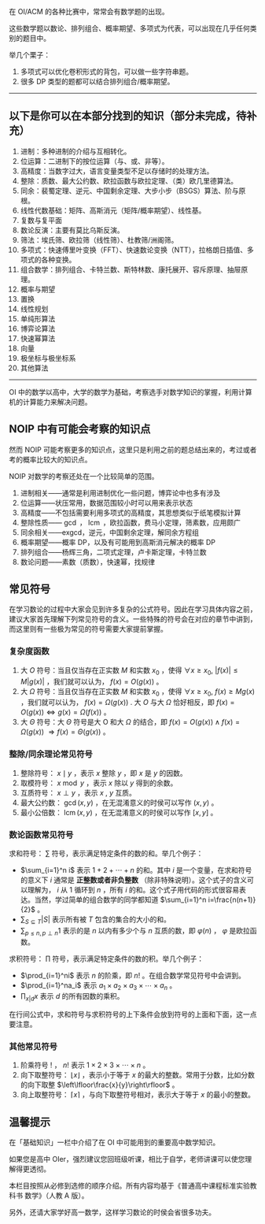 在 OI/ACM 的各种比赛中，常常会有数学题的出现。

这些数学题以数论、排列组合、概率期望、多项式为代表，可以出现在几乎任何类别的题目中。

举几个栗子：

1.  多项式可以优化卷积形式的背包，可以做一些字符串题。
2.  很多 DP 类型的题都可以结合排列组合/概率期望。

* * *

## 以下是你可以在本部分找到的知识（部分未完成，待补充）

1.  进制：多种进制的介绍与互相转化。
2.  位运算：二进制下的按位运算（与、或、非等）。
3.  高精度：当数字过大，语言变量类型不足以存储时的处理方法。
4.  整除：质数、最大公约数、欧拉函数与欧拉定理、（类）欧几里德算法。
5.  同余：裴蜀定理、逆元、中国剩余定理、大步小步（BSGS）算法、阶与原根。
6.  线性代数基础：矩阵、高斯消元（矩阵/概率期望）、线性基。
7.  复数与复平面
8.  数论反演：主要有莫比乌斯反演。
9.  筛法：埃氏筛、欧拉筛（线性筛）、杜教筛/洲阁筛。
10. 多项式：快速傅里叶变换（FFT）、快速数论变换（NTT），拉格朗日插值、多项式的各种变换。
11. 组合数学：排列组合、卡特兰数、斯特林数、康托展开、容斥原理、抽屉原理。
12. 概率与期望
13. 置换
14. 线性规划
15. 单纯形算法
16. 博弈论算法
17. 快速幂算法
18. 向量
19. 极坐标与极坐标系
20. 其他算法

* * *

OI 中的数学以高中，大学的数学为基础，考察选手对数学知识的掌握，利用计算机的计算能力来解决问题。

## NOIP 中有可能会考察的知识点

然而 NOIP 可能考察更多的知识点，这里只是利用之前的题总结出来的，考过或者考的概率比较大的知识点。

NOIP 对数学的考察还处在一个比较简单的范围。

1.  进制相关——通常是利用进制优化一些问题，博弈论中也多有涉及
2.  位运算——状压常用，数据范围较小时可以用来表示状态
3.  高精度——不包括需要利用多项式的高精度，其思想类似于纸笔模拟计算
4.  整除性质—— $\gcd$ ， $\operatorname{lcm}$ ，欧拉函数，费马小定理，筛素数，应用颇广
5.  同余相关——exgcd，逆元，中国剩余定理，解同余方程组
6.  概率期望——概率 DP，以及有可能用到高斯消元解决的概率 DP
7.  排列组合——杨辉三角，二项式定理，卢卡斯定理，卡特兰数
8.  数论问题——素数（质数），快速幂，找规律

## 常见符号

在学习数论的过程中大家会见到许多复杂的公式符号。因此在学习具体内容之前，建议大家首先理解下列常见符号的含义。一些特殊的符号会在对应的章节中讲到，而这里则有一些极为常见的符号需要大家提前掌握。

### 复杂度函数

1.  大 $O$ 符号：当且仅当存在正实数 $M$ 和实数 $x_0$ ，使得 $\forall x\geq x_0,\ |f(x)|\leq M|g(x)|$ ，我们就可以认为， $f(x)=O(g(x))$ 。
2.  大 $\Omega$ 符号：当且仅当存在正实数 $M$ 和实数 $x_0$ ，使得 $\forall x\geq  x_0,\ f(x)\geq Mg(x)$ ，我们就可以认为， $f(x)=\Omega (g(x))$ . 大 $O$ 与大 $\Omega$ 恰好相反，即 $f(x)=O(g(x))\Leftrightarrow g(x)=\Omega(f(x))$ 。
3.  大 $\Theta$ 符号：大 $\Theta$ 符号是大 $\text{O}$ 和大 $\Omega$ 的结合，即 $f(x)=O(g(x))\wedge f(x)=\Omega(g(x))\ \Rightarrow f(x)=\Theta(g(x))$ 。

### 整除/同余理论常见符号

1.  整除符号： $x\mid y$ ，表示 $x$ 整除 $y$ ，即 $x$ 是 $y$ 的因数。
2.  取模符号： $x\bmod y$ ，表示 $x$ 除以 $y$ 得到的余数。
3.  互质符号： $x\perp y$ ，表示 $x$ , $y$ 互质。
4.  最大公约数： $\gcd(x,y)$ ，在无混淆意义的时侯可以写作 $(x,y)$ 。
5.  最小公倍数： $\operatorname{lcm}(x,y)$ ，在无混淆意义的时侯可以写作 $[x,y]$ 。

### 数论函数常见符号

求和符号： $\sum$ 符号，表示满足特定条件的数的和。举几个例子：

-    $\sum_{i=1}^n i$ 表示 $1+2+\dotsb+n$ 的和。其中 $i$ 是一个变量，在求和符号的意义下 $i$ 通常是 **正整数或者非负整数** （除非特殊说明）。这个式子的含义可以理解为， $i$ 从 $1$ 循环到 $n$ ，所有 $i$ 的和。这个式子用代码的形式很容易表达。当然，学过简单的组合数学的同学都知道 $\sum_{i=1}^n i=\frac{n(n+1)}{2}$ 。
-    $\sum_{S\subseteq T}|S|$ 表示所有被 $T$ 包含的集合的大小的和。
-    $\sum_{p\le n,p\perp n}1$ 表示的是 $n$ 以内有多少个与 $n$ 互质的数，即 $\varphi(n)$ ， $\varphi$ 是欧拉函数。

求积符号： $\prod$ 符号，表示满足特定条件的数的积。举几个例子：

-    $\prod_{i=1}^ni$ 表示 $n$ 的阶乘，即 $n!$ 。在组合数学常见符号中会讲到。
-    $\prod_{i=1}^na_i$ 表示 $a_1\times a_2\times a_3\times \dotsb\times a_n$ 。
-    $\prod_{x|d}x$ 表示 $d$ 的所有因数的乘积。

在行间公式中，求和符号与求积符号的上下条件会放到符号的上面和下面，这一点要注意。

### 其他常见符号

1.  阶乘符号 $!$ ， $n!$ 表示 $1\times 2\times 3\times \dotsb \times n$ 。
2.  向下取整符号： $\lfloor x\rfloor$ ，表示小于等于 $x$ 的最大的整数。常用于分数，比如分数的向下取整 $\left\lfloor\frac{x}{y}\right\rfloor$ 。
3.  向上取整符号： $\lceil x\rceil$ ，与向下取整符号相对，表示大于等于 $x$ 的最小的整数。

## 温馨提示

在「基础知识」一栏中介绍了在 OI 中可能用到的重要高中数学知识。

如果您是高中 OIer，强烈建议您回班级听课，相比于自学，老师讲课可以使您理解得更透彻。

本栏目按照从必修到选修的顺序介绍。所有内容均基于《普通高中课程标准实验教科书 数学》（人教 A 版）。

另外，还请大家学好高一数学，这样学习数论的时侯会省很多功夫。
